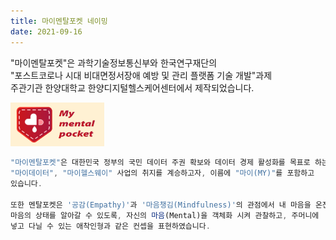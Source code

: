 ```yaml
---
title: 마이멘탈포켓 네이밍
date: 2021-09-16
---
```


"마이멘탈포켓"은 과학기술정보통신부와 한국연구재단의 <br> 
"포스트코로나 시대 비대면정서장애 예방 및 관리 플랫폼 기술 개발"과제 <br>
주관기관 한양대학교  한양디지털헬스케어센터에서 제작되었습니다.

<img src="https://github.com/Rugger12/MyMentalPocket_homepage/blob/master/src/site/images/MyMentalPocket_LOGOb.png?raw=true" width="150">

```js
"마이멘탈포켓"은 대한민국 정부의 국민 데이터 주권 확보와 데이터 경제 활성화를 목표로 하는
"마이데이터", "마이헬스웨이" 사업의 취지를 계승하고자, 이름에 "마이(MY)"를 포함하고
있습니다. 

또한 멘탈포켓은 '공감(Empathy)'과 '마음챙김(Mindfulness)'의 관점에서 내 마음을 온전히 느끼고 
마음의 상태를 알아갈 수 있도록, 자신의 마음(Mental)을 객체화 시켜 관찰하고, 주머니에 
넣고 다닐 수 있는 애착인형과 같은 컨셉을 표현하였습니다.
```


